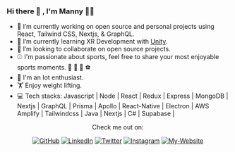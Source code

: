 ### Hi there 👋 , I'm Manny :technologist:

<!--
**mannycolon/mannycolon** is a ✨ _special_ ✨ repository because its `README.md` (this file) appears on your GitHub profile.

Here are some ideas to get you started:

- 🔭 I’m currently working on ...
- 🌱 I’m currently learning ...
- 👯 I’m looking to collaborate on ...
- 🤔 I’m looking for help with ...
- 💬 Ask me about ...
- 📫 How to reach me: ...
- 😄 Pronouns: ...
- ⚡ Fun fact: ...
-->

- 🔭 I’m currently working on open source and personal projects using React, Tailwind CSS, Nextjs, & GraphQL.
- 🌱 I’m currently learning XR Development with [Unity](https://unity.com/).
- 👯 I’m looking to collaborate on open source projects.
- :baseball: I'm passionate about sports, feel free to share your most enjoyable sports moments. :basketball: :football: :bowling: :soccer: 
- :robot: I'm an Iot enthusiast.
- :weight_lifting: Enjoy weight lifting.
- 💻 Tech stacks: 
Javascript | Node | React | Redux | Express | MongoDB | Nextjs | GraphQL | Prisma | Apollo | React-Native | Electron | AWS Amplify | Tailwindcss | Java | Nextjs | C# | Supabase |  

<p align="center">Check me out on:</p>
<p align="center">
	<a href="https://github.com/mannycolon"><img src="https://img.icons8.com/doodle/50/000000/github.png" alt="GitHub"/></a>
	<a href="https://www.linkedin.com/in/mannycolon/"><img src="https://img.icons8.com/doodle/50/000000/linkedin.png" alt="LinkedIn"/></a>
    	<a href="https://twitter.com/_mannycolon"><img src="https://img.icons8.com/doodle/50/000000/twitter.png" alt="Twitter"/></a>
	<a href="https://www.instagram.com/mannycolon.tech/"><img src="https://img.icons8.com/doodle/50/000000/instagram-new.png" alt="Instagram"/></a>
	<a href="https://mannycolon.tech/"><img src="https://img.icons8.com/cotton/50/000000/website.png" alt="My-Website"/></a>
</p>

